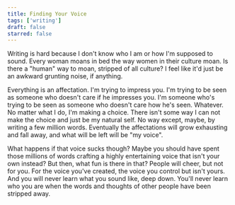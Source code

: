 ```yaml
---
title: Finding Your Voice
tags: ['writing']
draft: false
starred: false
---
```


Writing is hard because I don't know who I am or how I'm supposed to sound. Every woman moans in bed the way women in their culture moan. Is there a "human" way to moan, stripped of all culture? I feel like it'd just be an awkward grunting noise, if anything. 

Everything is an affectation. I'm trying to impress you. I'm trying to be seen as someone who doesn't care if he impresses you. I'm someone who's trying to be seen as someone who doesn't care how he's seen. Whatever. No matter what I do, I'm making a choice. There isn't some way I can not make the choice and just be my natural self. No way except, maybe, by writing a few million words. Eventually the affectations will grow exhausting and fall away, and what will be left will be "my voice". 

What happens if that voice sucks though? Maybe you should have spent those millions of words crafting a highly entertaining voice that isn't your own instead? But then, what fun is there in that? People will cheer, but not for you. For the voice you've created, the voice you control but isn't yours. And you will never learn what you sound like, deep down. You'll never learn who you are when the words and thoughts of other people have been stripped away.
